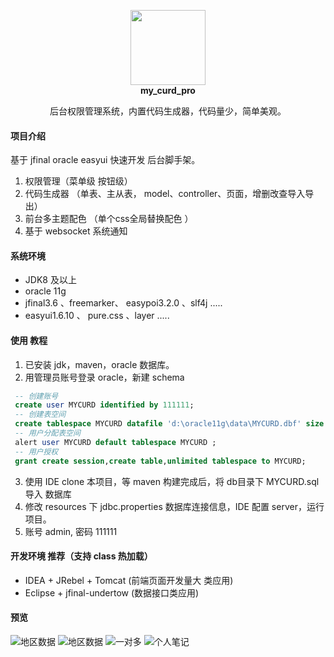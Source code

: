 
<p align="center" style='font-weight:bold'>
    <img src="https://images.gitee.com/uploads/images/2019/0213/221706_3326cf26_608004.png" width="120">
    <br/>
    my_curd_pro
    <p align="center">
       后台权限管理系统，内置代码生成器，代码量少，简单美观。
    </p>    
</p>

#### 项目介绍
基于 jfinal oracle easyui 快速开发 后台脚手架。 
1. 权限管理（菜单级 按钮级）
2. 代码生成器 （单表、主从表， model、controller、页面，增删改查导入导出）
3. 前台多主题配色  （单个css全局替换配色 ）
4. 基于 websocket 系统通知


#### 系统环境
-  JDK8 及以上
-  oracle 11g
-  jfinal3.6 、freemarker、 easypoi3.2.0 、slf4j .....
-  easyui1.6.10 、 pure.css 、layer .....

#### 使用 教程
1. 已安装 jdk，maven，oracle 数据库。
2. 用管理员账号登录 oracle，新建 schema
```sql
 -- 创建账号 
 create user MYCURD identified by 111111;  
 -- 创建表空间 
 create tablespace MYCURD datafile 'd:\oracle11g\data\MYCURD.dbf' size 1024m;
 -- 用户分配表空间
 alert user MYCURD default tablespace MYCURD ;
 -- 用户授权
 grant create session,create table,unlimited tablespace to MYCURD;
``` 
3. 使用 IDE clone 本项目，等 maven 构建完成后，将 db目录下 MYCURD.sql 导入 数据库
2. 修改 resources 下 jdbc.properties 数据库连接信息，IDE 配置 server，运行项目。
3. 账号 admin, 密码 111111

#### 开发环境 推荐（支持 class 热加载）
-  IDEA + JRebel + Tomcat     (前端页面开发量大 类应用)
-  Eclipse + jfinal-undertow  (数据接口类应用)

#### 预览 
![地区数据](https://images.gitee.com/uploads/images/2019/0114/155356_0f52929d_608004.png "region.png")
![地区数据](https://images.gitee.com/uploads/images/2019/0114/155214_6caee02d_608004.png "pro.png")
![一对多](https://images.gitee.com/uploads/images/2019/0213/204941_4d2f3dc9_608004.png "1tm.png")
![个人笔记](https://images.gitee.com/uploads/images/2019/0114/155346_0d524b46_608004.png "note.png")


